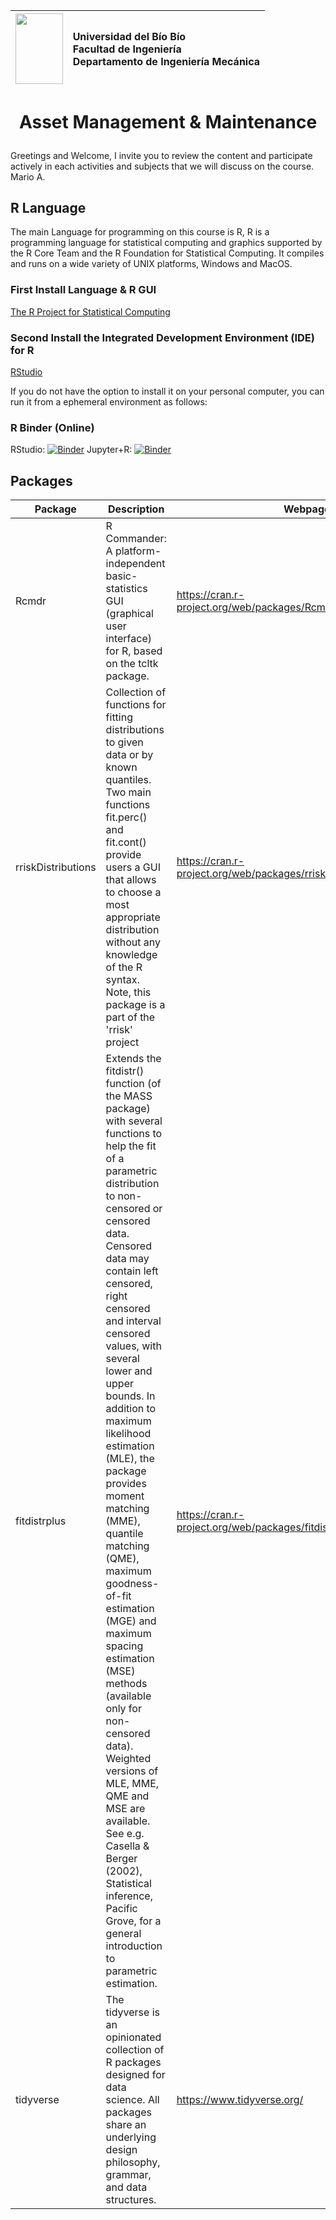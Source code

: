 <img src="http://www.ubiobio.cl/mcc/images/logosimbologia.png" width="75.66667" height="113.3333" /> | <p align="left">Universidad del Bío Bío<br/> Facultad de Ingeniería <br/> Departamento de Ingeniería Mecánica</p>
:-------------------------:|:-------------------------:
# __<p align="center">Asset Management & Maintenance</p>__
Greetings and Welcome, I invite you to review the content and participate actively in each activities and subjects that we will discuss on the course.
Mario A.

## R Language
The main Language for programming on this course is R, R is a programming language for statistical computing and graphics supported by the R Core Team and the R Foundation for Statistical Computing. It compiles and runs on a wide variety of UNIX platforms, Windows and MacOS.

### First Install Language & R GUI
[The R Project for Statistical Computing](https://www.r-project.org/)

### Second Install the Integrated Development Environment (IDE) for R
[RStudio](https://rstudio.com/)

If you do not have the option to install it on your personal computer, you can run it from a ephemeral environment as follows:
### R Binder (Online)
RStudio: [![Binder](http://mybinder.org/badge_logo.svg)](https://mybinder.org/v2/gh/mariochacano/r/main?urlpath=rstudio)
Jupyter+R: [![Binder](http://mybinder.org/badge_logo.svg)](https://mybinder.org/v2/gh/mariochacano/r/main?filepath=index.ipynb)

## Packages
| Package | Description | Webpage |
| ------ | ------ | ------ |
| Rcmdr | R Commander: A platform-independent basic-statistics GUI (graphical user interface) for R, based on the tcltk package. | https://cran.r-project.org/web/packages/Rcmdr/index.html |
| rriskDistributions | Collection of functions for fitting distributions to given data or by known quantiles. Two main functions fit.perc() and fit.cont() provide users a GUI that allows to choose a most appropriate distribution without any knowledge of the R syntax. Note, this package is a part of the 'rrisk' project | https://cran.r-project.org/web/packages/rriskDistributions/index.html |
| fitdistrplus | Extends the fitdistr() function (of the MASS package) with several functions to help the fit of a parametric distribution to non-censored or censored data. Censored data may contain left censored, right censored and interval censored values, with several lower and upper bounds. In addition to maximum likelihood estimation (MLE), the package provides moment matching (MME), quantile matching (QME), maximum goodness-of-fit estimation (MGE) and maximum spacing estimation (MSE) methods (available only for non-censored data). Weighted versions of MLE, MME, QME and MSE are available. See e.g. Casella & Berger (2002), Statistical inference, Pacific Grove, for a general introduction to parametric estimation. | https://cran.r-project.org/web/packages/fitdistrplus/index.html |
| tidyverse | The tidyverse is an opinionated collection of R packages designed for data science. All packages share an underlying design philosophy, grammar, and data structures. | https://www.tidyverse.org/ |
